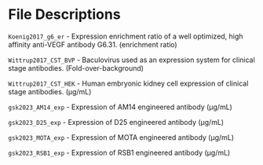 # File Descriptions

`Koenig2017_g6_er` - Expression enrichment ratio of a well optimized, high affinity anti-VEGF antibody G6.31. (enrichment ratio)

`Wittrup2017_CST_BVP` - Baculovirus used as an expression system for clinical stage antibodies. (Fold-over-background)

`Wittrup2017_CST_HEK` - Human embryonic kidney cell expression of clinical stage antibodies. (µg/mL)

`gsk2023_AM14_exp` - Expression of AM14 engineered antibody (µg/mL)

`gsk2023_D25_exp` - Expression of D25 engineered antibody (µg/mL)

`gsk2023_MOTA_exp` - Expression of MOTA engineered antibody (µg/mL)

`gsk2023_RSB1_exp` - Expression of RSB1 engineered antibody (µg/mL)
